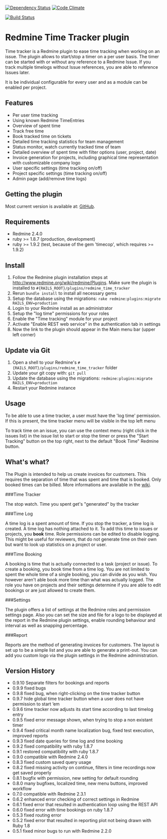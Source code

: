 [![Dependency Status](https://gemnasium.com/hicknhack-software/redmine_time_tracker.png)](https://gemnasium.com/hicknhack-software/redmine_time_tracker) [![Code Climate](https://codeclimate.com/github/hicknhack-software/redmine_time_tracker.png)](https://codeclimate.com/github/hicknhack-software/redmine_time_tracker)

[![Build Status](https://travis-ci.org/hicknhack-software/redmine_time_tracker.png)](https://travis-ci.org/hicknhack-software/redmine_time_tracker)

# Redmine Time Tracker plugin

Time tracker is a Redmine plugin to ease time tracking when working on an issue.
The plugin allows to start/stop a timer on a per user basis. The timer can be started with or without any reference to a Redmine Issue.
If you track multiple timelogs without Issue references, you are able to reference Issues later.

It is be individual configurable for every user and as a module can be enabled per project.

## Features

* Per user time tracking
* Using known Redmine TimeEntries
* Overview of spent time
* Track free time
* Book tracked time on tickets
* Detailed time tracking statistics for team management
* Status monitor, watch currently tracked time of team
* Detailed overview of spent time with filter options (user, project, date)
* Invoice generation for projects, including graphical time representation with customizable company logo
* User specific settings (time tracking on/off)
* Project specific settings (time tracking on/off)
* Admin page (add/remove time logs)

## Getting the plugin

Most current version is available at: [GitHub](https://github.com/hicknhack-software/redmine_time_tracker).

## Requirements
* Redmine 2.4.0
* ruby >= 1.8.7 (production, development)
* ruby >= 1.9.2 (test, because of the gem 'timecop', which requires >= 1.9.2)

## Install

1. Follow the Redmine plugin installation steps at http://www.redmine.org/wiki/redmine/Plugins. Make sure the plugin is installed to `#{RAILS_ROOT}/plugins/redmine_time_tracker`
1. Rerun `bundle install` to install all necessary gems
1. Setup the database using the migrations: `rake redmine:plugins:migrate RAILS_ENV=production`
1. Login to your Redmine install as an administrator
1. Setup the "log time" permissions for your roles
1. Enable the "Time tracking" module for your project
1. Activate "Enable REST web service" in the authentication tab in settings
1. Now the link to the plugin should appear in the Main menu bar (upper left corner)

## Update via Git

1. Open a shell to your Redmine's `#{RAILS_ROOT}/plugins/redmine_time_tracker` folder
1. Update your git copy with: `git pull`
1. Update the database using the migrations: `redmine:plugins:migrate RAILS_ENV=production`
1. Restart your Redmine instance

## Usage

To be able to use a time tracker, a user must have the 'log time' permission.
If this is present, the time tracker menu will be visible in the top left menu

To track time on an issue, you can use the context menu (right click in the issues list) in
the issue list to start or stop the timer or press the "Start Tracking" button on the top right, next to the default "Book Time" Redmine button.

## What's what?

The Plugin is intended to help us create invoices for customers. This requires the separation of time that was spent and time that is booked. Only booked times can be billed.
More informations are available in the [wiki](http://github.com/hicknhack-software/redmine_time_tracker/wiki "Wiki").

###Time Tracker

The stop watch. Time you spent get's "generated" by the tracker

###Time Log

A time log is a spent amount of time. If you stop the tracker, a time log is created. A time log has nothing attached to it. To add this time to issues or projects, you **book** time.
Role permissions can be edited to disable logging. This might be useful for reviewers, that do not generate time on their own but want to look up statistics on a project or user.

###Time Booking

A booking is time that is actually connected to a task (project or issue). To create a booking, you book time from a time log. You are not limited to spent the whole time of a single booking, you can divide as you wish. You however aren't able book more time than what was actually logged. The role you have on projects and their settings determine if you are able to edit bookings or are just allowed to create them.

###Settings

The plugin offers a list of settings at the Redmine roles and permission settings page. Also you can set the size and file for a logo to be displayed at the report in the Redmine plugin settings, enable rounding behaviour and interval as well as snapping percentage.

###Report

Reports are the method of generating invoices for customers. The layout is set up to be a simple list and you are able to generate a print-out. You can add you custom logo via the plugin settings in the Redmine administration.

## Version History
* 0.9.10 Separate filters for bookings and reports
* 0.9.9 fixed bugs
* 0.9.8 fixed bug, when right-clicking on the time tracker button
* 0.9.7 hide global time tracker button when a user does not have permission to start ’em
* 0.9.6 time tracker now adjusts its start time according to last timelog entry
* 0.9.5 fixed error message shown, when trying to stop a non existant timer
* 0.9.4 fixed critical month name localization bug, fixed test execution, improved reports
* 0.9.3 fixed date queries for time log and time booking
* 0.9.2 fixed compatibility with ruby 1.8.7
* 0.9.1 restored compatibility with ruby 1.8.7
* 0.9.0 compatible with Redmine 2.4.0
* 0.8.3 fixed custom saved query usage
* 0.8.2 fixed missing activity on continue, filters in time recordings now get saved properly
* 0.8.1 bugfix with permission, new setting for default rounding
* 0.8.0 many bugfixes, localized time, new menu buttons, improved workflow
* 0.7.0 compatible with Redmine 2.3.1
* 0.6.2 enhanced error checking of correct settings in Redmine
* 0.6.1 fixed error that resulted in authentication loop using the REST API 
* 0.6.0 fixed error with time bookings on ruby 1.8.7
* 0.5.3 fixed routing error
* 0.5.2 fixed error that resulted in reporting plot not being drawn with Ruby 1.8
* 0.5.1 fixed minor bugs to run with Redmine 2.2.0
